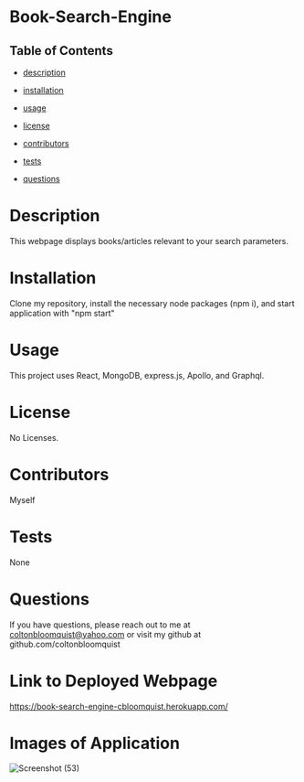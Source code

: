 # **Book-Search-Engine**

## Table of Contents

- [description](#description)

- [installation](#installation)

- [usage](#usage)

- [license](#license)

- [contributors](#contributors)

- [tests](#tests)

- [questions](#questions)

# Description

This webpage displays books/articles relevant to your search parameters.

# Installation

Clone my repository, install the necessary node packages (npm i), and start application with "npm start"

# Usage

This project uses React, MongoDB, express.js, Apollo, and Graphql. 

# License

No Licenses.

# Contributors

Myself

# Tests

None

# Questions

If you have questions, please reach out to me at coltonbloomquist@yahoo.com or visit my github at github.com/coltonbloomquist

# Link to Deployed Webpage

https://book-search-engine-cbloomquist.herokuapp.com/

# Images of Application

![Screenshot (53)](https://user-images.githubusercontent.com/86384237/146850562-0c853e74-a7b6-441b-8e56-ce4f8f308b06.png)
